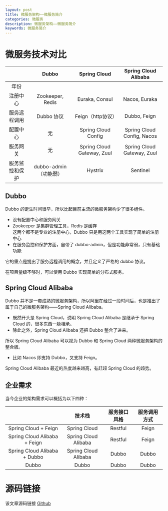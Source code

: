 ```yaml
---
layout: post
title: 微服务架构——微服务简介
categories: 微服务
description: 微服务架构——微服务简介
keywords: 微服务简介
---
```




# 微服务技术对比

| | Dubbo | Spring Cloud | Spring Cloud Alibaba |
| :--: | :--: | :--: | :--: |
| 年份 |  |  |  |
| 注册中心 | Zookeeper, Redis | Euraka, Consul| Nacos, Euraka |
| 服务远程调用 | Dubbo 协议 | Feign（http协议）| Dubbo, Feign |
| 配置中心 | 无 | Spring Cloud Config| Spring Cloud Config, Nacos |
| 服务网关 | 无 | Spring Cloud Gateway, Zuul| Spring Cloud Gateway, Zuul| 
| 服务监控和保护 | dubbo-admin（功能弱） | Hystrix| Sentinel |

## Dubbo
Dubbo 的诞生时间很早，所以比起目前主流的微服务架构少了很多组件。
- 没有配置中心和服务网关
- Zookeeper 是集群管理工具，Redis 是缓存<br>
	这两个都不是专业的注册中心，Dubbo 只是用这两个工具实现了简单的注册中心
- 在服务监控和保护方面，自带了 dubbo-admin，但是功能非常弱，只有基础功能

它的重点是提出了服务远程调用的概念，并且定义了严格的 dubbo 协议。

在项目量级不够时，可以使用 Dubbo 实现简单的分布式服务。

## Spring Cloud Alibaba
Dubbo 并不是一套成熟的微服务架构，所以阿里在经过一段时间后，也是推出了属于自己的微服务架构——Spring Cloud Alibaba。
- 既然开头是 Spring Cloud，说明 Spring Cloud Alibaba 是继承于 Spring Cloud 的，很多东西一脉相承。<br>
- 除此之外，Spring Cloud Alibaba 还把 Dubbo 整合了进来。

所以 Spring Cloud Alibaba 可以视为 Dubbo 和 Spring Cloud 两种微服务架构的整合版。
- 比如 Nacos 即支持 Dubbo，又支持 Feign。

Spring Cloud Alibaba 最近的热度越来越高，有赶超 Spring Cloud 的趋势。

## 企业需求
当今企业的架构需求可以概括为以下四种：

||技术栈|服务接口风格|服务调用方式|
|:--:|:--:|:--:|:--:|
|Spring Cloud + Feign |Spring Cloud | Restful | Feign |
|Spring Cloud Alibaba + Feign | Spring Cloud Alibaba | Restful | Feign |
|Spring Cloud Alibaba + Dubbo | Spring Cloud Alibaba | Dubbo | Dubbo |
| Dubbo | Dubbo | Dubbo | Dubbo |

# 源码链接
该文章源码链接 [Github](url)